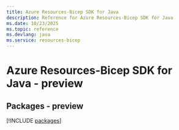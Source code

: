 ```yaml
---
title: Azure Resources-Bicep SDK for Java
description: Reference for Azure Resources-Bicep SDK for Java
ms.date: 10/23/2025
ms.topic: reference
ms.devlang: java
ms.service: resources-bicep
---
```

# Azure Resources-Bicep SDK for Java - preview
## Packages - preview
[!INCLUDE [packages](resources-bicep-index.md)]